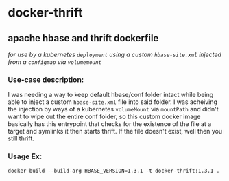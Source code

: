 # docker-thrift

## apache hbase and thrift dockerfile
_for use by a kubernetes `deployment` using a custom `hbase-site.xml` injected from a `configmap` via `volumemount`_

### Use-case description:

I was needing a way to keep default hbase/conf folder intact while being able to inject a custom `hbase-site.xml` file into said folder.
I was acheiving the injection by ways of a kubernetes `volumeMount` via `mountPath` and didn't want to wipe out the entire conf folder, so this 
custom docker image basically has this entrypoint that checks for the existence of the file at a target and symlinks it then starts thrift. If the file doesn't exist, well then you still thrift.



### Usage Ex:

```
docker build --build-arg HBASE_VERSION=1.3.1 -t docker-thrift:1.3.1 .
```
